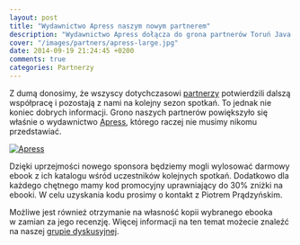 ```yaml
---
layout: post
title: "Wydawnictwo Apress naszym nowym partnerem"
description: "Wydawnictwo Apress dołącza do grona partnerów Toruń Java User Group."
cover: "/images/partners/apress-large.jpg"
date: 2014-09-19 21:24:45 +0200
comments: true
categories: Partnerzy
---
```

Z&nbsp;dumą donosimy, że wszyscy dotychczasowi <a href="{{ root_url }}/partners/">partnerzy</a> potwierdzili dalszą współpracę i&nbsp;pozostają z&nbsp;nami na kolejny sezon spotkań. To jednak nie koniec dobrych informacji. Grono naszych partnerów powiększyło się właśnie o&nbsp;wydawnictwo <a href="https://www.apress.com" target="_blank">Apress</a>, którego raczej nie musimy nikomu przedstawiać.

<div class="row text-center" style="margin-bottom:10px;">
  <div class="col-md-12">
    <a class="no-text-decoration" href="https://www.apress.com" target="_blank" title="Apress">
      <img class="no-border" src="{{ root_url }}/images/partners/apress-large.jpg" alt="Apress" />
    </a>
  </div>
</div>

Dzięki uprzejmości nowego sponsora będziemy mogli wylosować darmowy ebook z&nbsp;ich katalogu wśród uczestników kolejnych spotkań. Dodatkowo dla każdego chętnego mamy kod promocyjny uprawniający do 30% zniżki na ebooki. W&nbsp;celu uzyskania kodu prosimy o&nbsp;kontakt z&nbsp;Piotrem Prądzyńskim.

Możliwe jest również otrzymanie na&nbsp;własność kopii wybranego ebooka w&nbsp;zamian za&nbsp;jego recenzję. Więcej informacji na ten temat możecie znaleźć na naszej <a href="https://groups.google.com/d/topic/torunjug/QvoMIJhDM0M/discussion" target="_blank">grupie dyskusyjnej</a>.